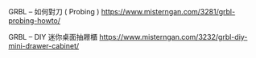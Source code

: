 GRBL – 如何對刀 ( Probing )
https://www.misterngan.com/3281/grbl-probing-howto/

GRBL – DIY 迷你桌面抽屜櫃
https://www.misterngan.com/3232/grbl-diy-mini-drawer-cabinet/

